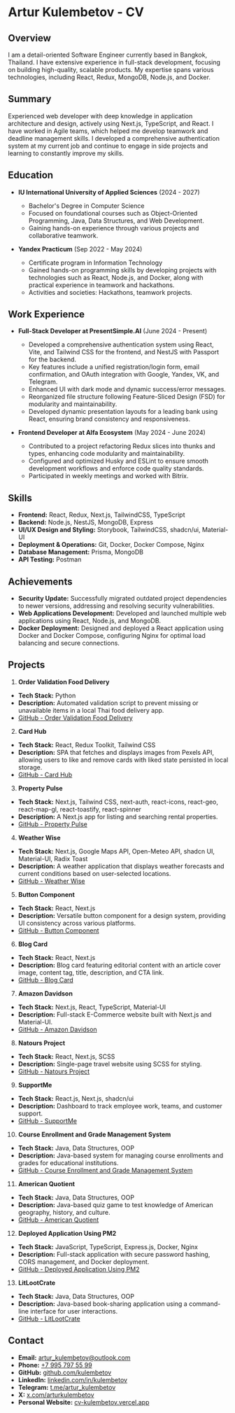 # Artur Kulembetov - CV

## Overview

I am a detail-oriented Software Engineer currently based in Bangkok, Thailand. I have extensive experience in full-stack development, focusing on building high-quality, scalable products. My expertise spans various technologies, including React, Redux, MongoDB, Node.js, and Docker.

## Summary

Experienced web developer with deep knowledge in application architecture and design, actively using Next.js, TypeScript, and React. I have worked in Agile teams, which helped me develop teamwork and deadline management skills. I developed a comprehensive authentication system at my current job and continue to engage in side projects and learning to constantly improve my skills.

## Education

- **IU International University of Applied Sciences** (2024 - 2027)
  - Bachelor's Degree in Computer Science
  - Focused on foundational courses such as Object-Oriented Programming, Java, Data Structures, and Web Development.
  - Gaining hands-on experience through various projects and collaborative teamwork.

- **Yandex Practicum** (Sep 2022 - May 2024)
  - Certificate program in Information Technology
  - Gained hands-on programming skills by developing projects with technologies such as React, Node.js, and Docker, along with practical experience in teamwork and hackathons.
  - Activities and societies: Hackathons, teamwork projects.

## Work Experience

- **Full-Stack Developer at PresentSimple.AI** (June 2024 - Present)
  - Developed a comprehensive authentication system using React, Vite, and Tailwind CSS for the frontend, and NestJS with Passport for the backend.
  - Key features include a unified registration/login form, email confirmation, and OAuth integration with Google, Yandex, VK, and Telegram.
  - Enhanced UI with dark mode and dynamic success/error messages.
  - Reorganized file structure following Feature-Sliced Design (FSD) for modularity and maintainability.
  - Developed dynamic presentation layouts for a leading bank using React, ensuring brand consistency and responsiveness.

- **Frontend Developer at Alfa Ecosystem** (May 2024 - June 2024)
  - Contributed to a project refactoring Redux slices into thunks and types, enhancing code modularity and maintainability.
  - Configured and optimized Husky and ESLint to ensure smooth development workflows and enforce code quality standards.
  - Participated in weekly meetings and worked with Bitrix.

## Skills

- **Frontend:** React, Redux, Next.js, TailwindCSS, TypeScript
- **Backend:** Node.js, NestJS, MongoDB, Express
- **UI/UX Design and Styling:** Storybook, TailwindCSS, shadcn/ui, Material-UI
- **Deployment & Operations:** Git, Docker, Docker Compose, Nginx
- **Database Management:** Prisma, MongoDB
- **API Testing:** Postman

## Achievements

- **Security Update:** Successfully migrated outdated project dependencies to newer versions, addressing and resolving security vulnerabilities.
- **Web Applications Development:** Developed and launched multiple web applications using React, Node.js, and MongoDB.
- **Docker Deployment:** Designed and deployed a React application using Docker and Docker Compose, configuring Nginx for optimal load balancing and secure connections.

## Projects

1. **Order Validation Food Delivery**
  - **Tech Stack:** Python
  - **Description:** Automated validation script to prevent missing or unavailable items in a local Thai food delivery app.
  - [GitHub - Order Validation Food Delivery](https://github.com/kulembetov/order-validation-food-delivery)

2. **Card Hub**
  - **Tech Stack:** React, Redux Toolkit, Tailwind CSS
  - **Description:** SPA that fetches and displays images from Pexels API, allowing users to like and remove cards with liked state persisted in local storage.
  - [GitHub - Card Hub](https://github.com/kulembetov/card-hub)

3. **Property Pulse**
  - **Tech Stack:** Next.js, Tailwind CSS, next-auth, react-icons, react-geo, react-map-gl, react-toastify, react-spinner
  - **Description:** A Next.js app for listing and searching rental properties.
  - [GitHub - Property Pulse](https://github.com/kulembetov/property-pulse)

4. **Weather Wise**
  - **Tech Stack:** Next.js, Google Maps API, Open-Meteo API, shadcn UI, Material-UI, Radix Toast
  - **Description:** A weather application that displays weather forecasts and current conditions based on user-selected locations.
  - [GitHub - Weather Wise](https://github.com/kulembetov/weather-wise)

5. **Button Component**
  - **Tech Stack:** React, Next.js
  - **Description:** Versatile button component for a design system, providing UI consistency across various platforms.
  - [GitHub - Button Component](https://github.com/kulembetov/button-component)

6. **Blog Card**
  - **Tech Stack:** React, Next.js
  - **Description:** Blog card featuring editorial content with an article cover image, content tag, title, description, and CTA link.
  - [GitHub - Blog Card](https://github.com/kulembetov/blog-card)

7. **Amazon Davidson**
  - **Tech Stack:** Next.js, React, TypeScript, Material-UI
  - **Description:** Full-stack E-Commerce website built with Next.js and Material-UI.
  - [GitHub - Amazon Davidson](https://github.com/kulembetov/amazon-davidson)

8. **Natours Project**
  - **Tech Stack:** React, Next.js, SCSS
  - **Description:** Single-page travel website using SCSS for styling.
  - [GitHub - Natours Project](https://github.com/kulembetov/natours-project)

9. **SupportMe**
  - **Tech Stack:** React.js, Next.js, shadcn/ui
  - **Description:** Dashboard to track employee work, teams, and customer support.
  - [GitHub - SupportMe](https://github.com/kulembetov/support-me)

10. **Course Enrollment and Grade Management System**
- **Tech Stack:** Java, Data Structures, OOP
- **Description:** Java-based system for managing course enrollments and grades for educational institutions.
- [GitHub - Course Enrollment and Grade Management System](https://github.com/kulembetov/course-enrollment-n-grade-management-system)

11. **American Quotient**
- **Tech Stack:** Java, Data Structures, OOP
- **Description:** Java-based quiz game to test knowledge of American geography, history, and culture.
- [GitHub - American Quotient](https://github.com/kulembetov/american-quotient)

12. **Deployed Application Using PM2**
- **Tech Stack:** JavaScript, TypeScript, Express.js, Docker, Nginx
- **Description:** Full-stack application with secure password hashing, CORS management, and Docker deployment.
- [GitHub - Deployed Application Using PM2](https://github.com/kulembetov/web-plus-docker-and-compose)

13. **LitLootCrate**
- **Tech Stack:** Java, Data Structures, OOP
- **Description:** Java-based book-sharing application using a command-line interface for user interactions.
- [GitHub - LitLootCrate](https://github.com/kulembetov/litlootcrate)

## Contact

- **Email:** [artur_kulembetov@outlook.com](mailto:artur_kulembetov@outlook.com)
- **Phone:** [+7 995 797 55 99](tel:+79957975599)
- **GitHub:** [github.com/kulembetov](https://github.com/kulembetov)
- **LinkedIn:** [linkedin.com/in/kulembetov](https://www.linkedin.com/in/kulembetov/)
- **Telegram:** [t.me/artur_kulembetov](https://t.me/artur_kulembetov)
- **X:** [x.com/arturkulembetov](https://x.com/arturkulembetov)
- **Personal Website:** [cv-kulembetov.vercel.app](https://cv-kulembetov.vercel.app)
